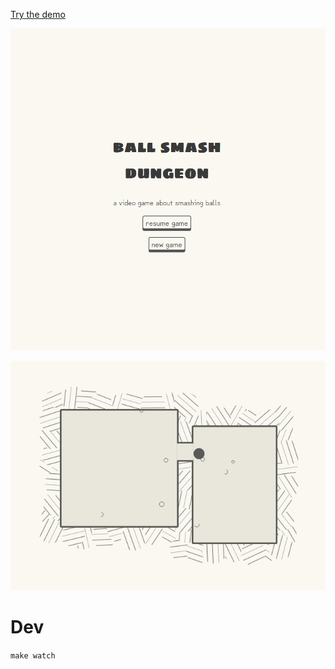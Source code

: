 [Try the demo](https://chr15m.github.io/ball-smash-dungeon/)

![Ball Smash Dungeon SVG render](./resources/screens/greeble-hatching.gif)

![Ball Smash Dungeon physics](./resources/screens/updating.gif)

# Dev

`make watch`
